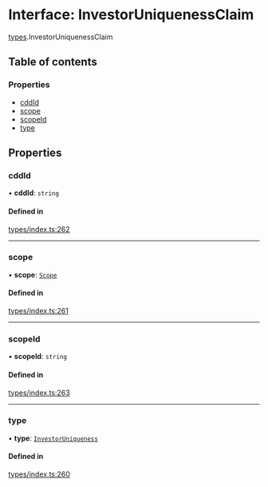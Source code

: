 # Interface: InvestorUniquenessClaim

[types](../wiki/types).InvestorUniquenessClaim

## Table of contents

### Properties

- [cddId](../wiki/types.InvestorUniquenessClaim#cddid)
- [scope](../wiki/types.InvestorUniquenessClaim#scope)
- [scopeId](../wiki/types.InvestorUniquenessClaim#scopeid)
- [type](../wiki/types.InvestorUniquenessClaim#type)

## Properties

### cddId

• **cddId**: `string`

#### Defined in

[types/index.ts:262](https://github.com/PolymeshAssociation/polymesh-sdk/blob/31fdce23/src/types/index.ts#L262)

___

### scope

• **scope**: [`Scope`](../wiki/types.Scope)

#### Defined in

[types/index.ts:261](https://github.com/PolymeshAssociation/polymesh-sdk/blob/31fdce23/src/types/index.ts#L261)

___

### scopeId

• **scopeId**: `string`

#### Defined in

[types/index.ts:263](https://github.com/PolymeshAssociation/polymesh-sdk/blob/31fdce23/src/types/index.ts#L263)

___

### type

• **type**: [`InvestorUniqueness`](../wiki/types.ClaimType#investoruniqueness)

#### Defined in

[types/index.ts:260](https://github.com/PolymeshAssociation/polymesh-sdk/blob/31fdce23/src/types/index.ts#L260)
